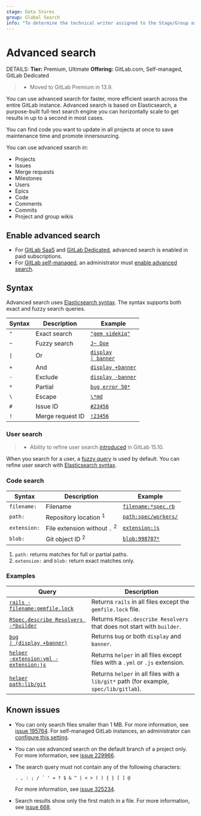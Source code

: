 ```yaml
---
stage: Data Stores
group: Global Search
info: "To determine the technical writer assigned to the Stage/Group associated with this page, see https://handbook.gitlab.com/handbook/product/ux/technical-writing/#assignments"
---
```


# Advanced search

DETAILS:
**Tier:** Premium, Ultimate
**Offering:** GitLab.com, Self-managed, GitLab Dedicated

> - Moved to GitLab Premium in 13.9.

You can use advanced search for faster, more efficient search across the entire GitLab
instance. Advanced search is based on Elasticsearch, a purpose-built full-text search
engine you can horizontally scale to get results in up to a second in most cases.

You can find code you want to update in all projects at once to save
maintenance time and promote innersourcing.

You can use advanced search in:

- Projects
- Issues
- Merge requests
- Milestones
- Users
- Epics
- Code
- Comments
- Commits
- Project and group wikis

## Enable advanced search

- For [GitLab SaaS](../../subscriptions/gitlab_com/index.md) and [GitLab Dedicated](../../subscriptions/gitlab_dedicated/index.md),
  advanced search is enabled in paid subscriptions.
- For [GitLab self-managed](../../subscriptions/self_managed/index.md), an administrator must
  [enable advanced search](../../integration/advanced_search/elasticsearch.md#enable-advanced-search).

## Syntax

Advanced search uses [Elasticsearch syntax](https://www.elastic.co/guide/en/elasticsearch/reference/current/query-dsl-simple-query-string-query.html#simple-query-string-syntax). The syntax supports both exact and fuzzy search queries.

| Syntax        | Description                     | Example                                                                                                                                              |
|--------------|---------------------------------|------------------------------------------------------------------------------------------------------------------------------------------------------|
| `"`          | Exact search                    | [`"gem sidekiq"`](https://gitlab.com/search?group_id=9970&project_id=278964&scope=blobs&search=%22gem+sidekiq%22)                                 |
| `~`          | Fuzzy search                    | [`J~ Doe`](https://gitlab.com/search?scope=users&search=j%7E+doe)                                 |
| <code>&#124;</code> | Or                       | [<code>display &#124; banner</code>](https://gitlab.com/search?group_id=9970&project_id=278964&scope=blobs&search=display+%7C+banner)                                |
| `+`          | And                             | [`display +banner`](https://gitlab.com/search?group_id=9970&project_id=278964&repository_ref=&scope=blobs&search=display+%2Bbanner&snippets=)       |
| `-`          | Exclude                         | [`display -banner`](https://gitlab.com/search?group_id=9970&project_id=278964&scope=blobs&search=display+-banner)                                   |
| `*`          | Partial                         | [`bug error 50*`](https://gitlab.com/search?group_id=9970&project_id=278964&repository_ref=&scope=blobs&search=bug+error+50%2A&snippets=)         |
| `\`          | Escape                          | [`\*md`](https://gitlab.com/search?snippets=&scope=blobs&repository_ref=&search=%5C*md&group_id=9970&project_id=278964)                  |
| `#`          | Issue ID                        | [`#23456`](https://gitlab.com/search?snippets=&scope=issues&repository_ref=&search=%2323456&group_id=9970&project_id=278964)               |
| `!`          | Merge request ID                | [`!23456`](https://gitlab.com/search?snippets=&scope=merge_requests&repository_ref=&search=%2123456&group_id=9970&project_id=278964)       |

### User search

> - Ability to refine user search [introduced](https://gitlab.com/gitlab-org/gitlab/-/issues/388409) in GitLab 15.10.

When you search for a user, a [fuzzy query](https://www.elastic.co/guide/en/elasticsearch/reference/7.2/query-dsl-fuzzy-query.html) is used by default.
You can refine user search with [Elasticsearch syntax](#syntax).

### Code search

| Syntax        | Description                     | Example                                                                                                                                              |
|--------------|---------------------------------|------------------------------------------------------------------------------------------------------------------------------------------------------|
| `filename:`  | Filename                        | [`filename:*spec.rb`](https://gitlab.com/search?snippets=&scope=blobs&repository_ref=&search=filename%3A*spec.rb&group_id=9970&project_id=278964)     |
| `path:`      | Repository location <sup>1</sup>             | [`path:spec/workers/`](https://gitlab.com/search?group_id=9970&project_id=278964&repository_ref=&scope=blobs&search=path%3Aspec%2Fworkers&snippets=)   |
| `extension:` | File extension without `.` <sup>2</sup>      | [`extension:js`](https://gitlab.com/search?group_id=9970&project_id=278964&repository_ref=&scope=blobs&search=extension%3Ajs&snippets=)          |
| `blob:`      | Git object ID <sup>2</sup>                   | [`blob:998707*`](https://gitlab.com/search?snippets=false&scope=blobs&repository_ref=&search=blob%3A998707*&group_id=9970)                       |

1. `path:` returns matches for full or partial paths.
1. `extension:` and `blob:` return exact matches only.

### Examples

<!-- markdownlint-disable MD044 -->

| Query                                                                                                                                                                              | Description                                                          |
|--------------------------------------------------------------------------------------------------------------------------------------------------------------------------------------|----------------------------------------------------------------------|
| [`rails -filename:gemfile.lock`](https://gitlab.com/search?group_id=9970&project_id=278964&repository_ref=&scope=blobs&search=rails+-filename%3Agemfile.lock&snippets=)              | Returns `rails` in all files except the `gemfile.lock` file.          |
| [`RSpec.describe Resolvers -*builder`](https://gitlab.com/search?group_id=9970&project_id=278964&scope=blobs&search=RSpec.describe+Resolvers+-*builder)                              | Returns `RSpec.describe Resolvers` that does not start with `builder`. |
| [<code>bug &#124; (display +banner)</code>](https://gitlab.com/search?snippets=&scope=issues&repository_ref=&search=bug+%7C+%28display+%2Bbanner%29&group_id=9970&project_id=278964)  | Returns `bug` or both `display` and `banner`.                        |
| [<code>helper -extension:yml -extension:js</code>](https://gitlab.com/search?group_id=9970&project_id=278964&repository_ref=&scope=blobs&search=helper+-extension%3Ayml+-extension%3Ajs&snippets=)  | Returns `helper` in all files except files with a `.yml` or `.js` extension.                        |
| [<code>helper path:lib/git</code>](https://gitlab.com/search?group_id=9970&project_id=278964&scope=blobs&search=helper+path%3Alib%2Fgit)  | Returns `helper` in all files with a `lib/git*` path (for example, `spec/lib/gitlab`).                        |

<!-- markdownlint-enable MD044 -->

## Known issues

- You can only search files smaller than 1 MB.
  For more information, see [issue 195764](https://gitlab.com/gitlab-org/gitlab/-/issues/195764).
  For self-managed GitLab instances, an administrator can
  [configure this setting](../../integration/advanced_search/elasticsearch.md#advanced-search-configuration).
- You can use advanced search on the default branch of a project only.
  For more information, see [issue 229966](https://gitlab.com/gitlab-org/gitlab/-/issues/229966).
- The search query must not contain any of the following characters:

  ```plaintext
  . , : ; / ` ' = ? $ & ^ | < > ( ) { } [ ] @
  ```

  For more information, see [issue 325234](https://gitlab.com/gitlab-org/gitlab/-/issues/325234).
- Search results show only the first match in a file.
  For more information, see [issue 668](https://gitlab.com/gitlab-org/gitlab/-/issues/668).
